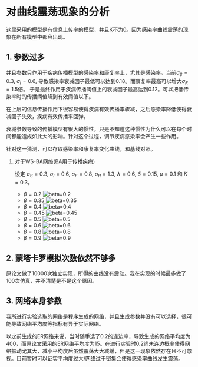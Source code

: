 # 对曲线震荡现象的分析

这里采用的模型是有信息上传率的模型，并且K不为0。因为感染率曲线震荡的现象在所有模型中都会出现。

## 1. 参数过多

并且参数只作用于疾病传播模型的感染率和康复率上，尤其是感染率。当前$\sigma_S=0.3$, $\sigma_I=0.6$, 导致感染率衰减因子最低可以达到0.18。而康复率最高可以增大$\sigma_R=1.5$倍。 于是最终作用于疾病传播阈值上的衰减因子最高达到0.12。可以把低传染率时的传播阈值降到有效阈值以下。

在上层的信息传播作用下很容易使得疾病有效传播率骤减，之后感染率降低使得衰减因子失效，疾病有效传播率回弹。

衰减参数导致的传播模型有很大的惯性，只是不知道这种惯性为什么可以在每个时间都能造成如此大的影响。针对这个过程，调节疾病感染率会产生一些作用。

针对这一猜测，可以存取感染率和康复率变化曲线，和基线对照。


1. 对于WS-BA网络(BA用于传播疾病)

	设定 $\sigma_{S}=0.3$, $\sigma_{I}=0.6$, $\sigma_{F}=0.8$, $\sigma_{R}=1.3$, $\lambda=0.6$, $\delta=0.15$, $\mu=0.1$ 和 $K=0.3$。

	* $\beta=0.2$
	![beta=0.2](D:\Projects\Network\Epidemic-Information_spreading\Matlab\figures\model2\WS_BA_beta_0.2.png)
	* $\beta=0.35$
	![beta=0.35](D:\Projects\Network\Epidemic-Information_spreading\Matlab\figures\model2\WS_BA_beta_0.35.png)
	* $\beta=0.4$
	![beta=0.4](D:\Projects\Network\Epidemic-Information_spreading\Matlab\figures\model2\WS_BA_beta_0.4.png)
	* $\beta=0.45$
	![beta=0.45](D:\Projects\Network\Epidemic-Information_spreading\Matlab\figures\model2\WS_BA_beta_0.45.png)
	* $\beta=0.5$
	![beta=0.5](D:\Projects\Network\Epidemic-Information_spreading\Matlab\figures\model2\WS_BA_beta_0.5.png)
	* $\beta=0.6$
	![beta=0.6](D:\Projects\Network\Epidemic-Information_spreading\Matlab\figures\model2\WS_BA_beta_0.6.png)
	* $\beta=0.8$
	![beta=0.8](D:\Projects\Network\Epidemic-Information_spreading\Matlab\figures\model2\WS_BA_beta_0.8.png)
	* $\beta=0.9$
	![beta=0.9](D:\Projects\Network\Epidemic-Information_spreading\Matlab\figures\model2\WS_BA_beta_0.9.png)

## 2. 蒙塔卡罗模拟次数依然不够多

原论文做了10000次独立实现，所得的曲线没有震动。我在实现的时候最多做了100次仿真，并不清楚是不是这个原因。

## 3. 网络本身参数

我所进行实验选取的网络是程序生成的网络，并且生成参数并没有可以选择，很可能导致网络平均度等指标有异于实际网络。

以之前生成的ER网络来说，当时随手选了0.2的连边率，导致生成的网络平均度为400，而原论文采用的ER网络平均度为15。在进行实验时0.2尚未连边概率使得网络振动尤其大，减小平均度后虽然震荡大大减缓，但是这一现象依然存在且不可忽视。目前暂时可以证实平均度过大/网络过于密集会使得感染率曲线发生震荡。